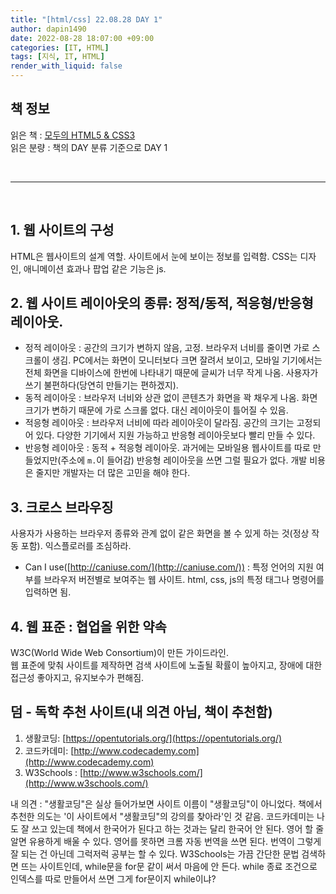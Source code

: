 ```yaml
---
title: "[html/css] 22.08.28 DAY 1"
author: dapin1490
date: 2022-08-28 18:07:00 +09:00
categories: [IT, HTML]
tags: [지식, IT, HTML]
render_with_liquid: false
---
```


## 책 정보
읽은 책 : [모두의 HTML5 & CSS3](https://thebook.io/006943/application/)  
읽은 분량 : 책의 DAY 분류 기준으로 DAY 1  
  
<br>

-----

<br>

## 1. 웹 사이트의 구성
HTML은 웹사이트의 설계 역할. 사이트에서 눈에 보이는 정보를 입력함. CSS는 디자인, 애니메이션 효과나 팝업 같은 기능은 js.  
  
## 2. 웹 사이트 레이아웃의 종류: 정적/동적, 적응형/반응형 레이아웃.
- 정적 레이아웃 : 공간의 크기가 변하지 않음, 고정. 브라우저 너비를 줄이면 가로 스크롤이 생김. PC에서는 화면이 모니터보다 크면 잘려서 보이고, 모바일 기기에서는 전체 화면을 디바이스에 한번에 나타내기 때문에 글씨가 너무 작게 나옴. 사용자가 쓰기 불편하다(당연히 만들기는 편하겠지).
- 동적 레이아웃 : 브라우저 너비와 상관 없이 콘텐츠가 화면을 꽉 채우게 나옴. 화면 크기가 변하기 때문에 가로 스크롤 없다. 대신 레이아웃이 틀어질 수 있음.
- 적응형 레이아웃 : 브라우저 너비에 따라 레이아웃이 달라짐. 공간의 크기는 고정되어 있다. 다양한 기기에서 지원 가능하고 반응형 레이아웃보다 빨리 만들 수 있다.
- 반응형 레이아웃 : 동적 + 적응형 레이아웃. 과거에는 모바일용 웹사이트를 따로 만들었지만(주소에 `m.`이 들어감) 반응형 레이아웃을 쓰면 그럴 필요가 없다. 개발 비용은 줄지만 개발자는 더 많은 고민을 해야 한다.
  
## 3. 크로스 브라우징
사용자가 사용하는 브라우저 종류와 관계 없이 같은 화면을 볼 수 있게 하는 것(정상 작동 포함). 익스플로러를 조심하라.  
- Can I use([http://caniuse.com/](http://caniuse.com/)) : 특정 언어의 지원 여부를 브라우저 버전별로 보여주는 웹 사이트. html, css, js의 특정 태그나 명령어를 입력하면 됨.
  
## 4. 웹 표준 : 협업을 위한 약속
W3C(World Wide Web Consortium)이 만든 가이드라인.  
웹 표준에 맞춰 사이트를 제작하면 검색 사이트에 노출될 확률이 높아지고, 장애에 대한 접근성 좋아지고, 유지보수가 편해짐.  
  
## 덤 - 독학 추천 사이트(내 의견 아님, 책이 추천함)
1. 생활코딩: [https://opentutorials.org/](https://opentutorials.org/)  
2. 코드카데미: [http://www.codecademy.com](http://www.codecademy.com)  
3. W3Schools : [http://www.w3schools.com/](http://www.w3schools.com/)  
  
내 의견 : "생활코딩"은 실상 들어가보면 사이트 이름이 "생활코딩"이 아니었다. 책에서 추천한 의도는 '이 사이트에서 "생활코딩"의 강의를 찾아라'인 것 같음. 코드카데미는 나도 잘 쓰고 있는데 책에서 한국어가 된다고 하는 것과는 달리 한국어 안 된다. 영어 할 줄 알면 유용하게 배울 수 있다. 영어를 못하면 크롬 자동 번역을 쓰면 된다. 번역이 그렇게 잘 되는 건 아닌데 그럭저럭 공부는 할 수 있다. W3Schools는 가끔 간단한 문법 검색하면 뜨는 사이트인데, while문을 for문 같이 써서 마음에 안 든다. while 종료 조건으로 인덱스를 따로 만들어서 쓰면 그게 for문이지 while이냐?  